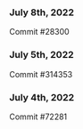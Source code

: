 ### July 8th, 2022

Commit #28300

### July 5th, 2022

Commit #314353


### July 4th, 2022

Commit #72281
